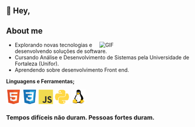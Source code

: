 ## 👋 Hey,
## About me
 <img align="right" alt="GIF" src="https://octocat-generator-assets.githubusercontent.com/my-octocat-1626460799568.png" width="250px"/>

- Explorando novas tecnologias e desenvolvendo soluções de software.
- Cursando Análise e Desenvolvimento de Sistemas pela Universidade de Fortaleza (Unifor).
- Aprendendo sobre desenvolvimento Front end.

**Linguagens  e Ferramentas;**
 <p align="left">
    <img src="https://raw.githubusercontent.com/devicons/devicon/master/icons/html5/html5-original.svg" alt="javascript" width="40px" height="40px"/>
    <img src="https://raw.githubusercontent.com/devicons/devicon/master/icons/css3/css3-original.svg" alt="javascript" width="40px" height="40px"/>
    <img src="https://raw.githubusercontent.com/devicons/devicon/master/icons/javascript/javascript-original.svg" alt="javascript" width="40px" height="40px"/>
    <img src="https://raw.githubusercontent.com/devicons/devicon/master/icons/python/python-plain.svg" alt="javascript" width="40px" height="40px"/>
    <img src="https://raw.githubusercontent.com/devicons/devicon/master/icons/linux/linux-original.svg" alt="javascript" width="40px" height="40px"/>
 </p>
 
### Tempos difíceis não duram. Pessoas fortes duram.

<!---
Jordao-sousa/Jordao-sousa is a ✨ special ✨ repository because its `README.md` (this file) appears on your GitHub profile.
You can click the Preview link to take a look at your changes.
--->
